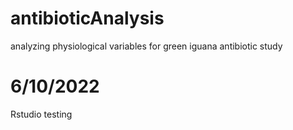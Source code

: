 # antibioticAnalysis
analyzing physiological variables for green iguana antibiotic study

# 6/10/2022
Rstudio testing
